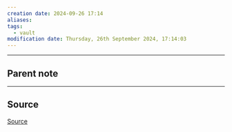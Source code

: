 ```yaml
---
creation date: 2024-09-26 17:14
aliases: 
tags:
  - vault
modification date: Thursday, 26th September 2024, 17:14:03
---
```

---

## Parent note
---

## Source
[Source](obsidian://advanced-uri?vault=medicine&filepath=Biology%252FPathologies%252FParkinson's%2520Disease.md)